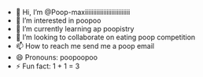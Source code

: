 - 👋 Hi, I’m @Poop-maxiiiiiiiiiiiiiiiiiiiiiiiiiii
- 👀 I’m interested in poopoo
- 🌱 I’m currently learning ap poopistry
- 💞️ I’m looking to collaborate on eating poop competition
- 📫 How to reach me send me a poop email
- 😄 Pronouns: poopoopoo
- ⚡ Fun fact: 1 + 1 = 3

<!---
Poop-maxiiiiiiiiiiiiiiiiiiiiiiiiiii/Poop-maxiiiiiiiiiiiiiiiiiiiiiiiiiii is a ✨ special ✨ repository because its `README.md` (this file) appears on your GitHub profile.
You can click the Preview link to take a look at your changes.
--->

